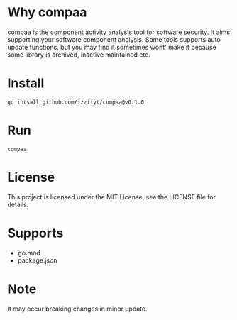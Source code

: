 # Why compaa

compaa is the component activity analysis tool for software security.
It aims supporting your software component analysis.
Some tools supports auto update functions, but you may find it sometimes wont' make it because some library is archived, inactive maintained etc.

# Install

```shell
go intsall github.com/izziiyt/compaa@v0.1.0
```

# Run
```shell
compaa
```

# License
This project is licensed under the MIT License, see the LICENSE file for details.

# Supports

- go.mod
- package.json

# Note

It may occur breaking changes in minor update.
